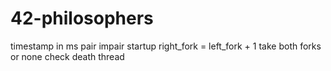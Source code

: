# 42-philosophers

timestamp in ms
pair impair startup
right_fork = left_fork + 1
take both forks or none
check death thread
